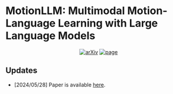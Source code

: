 # MotionLLM: Multimodal Motion-Language Learning with Large Language Models

<p align="center">
    <a href="https://arxiv.org/abs/2405.17013"><img alt='arXiv' src="https://img.shields.io/badge/arXiv-2405.17013-b31b1b.svg"></a>
    <a href="https://knoxzhao.github.io/MotionLLM/"><img alt='page' src="https://img.shields.io/badge/Project-Page-orange"></a>
  </p>

## Updates

- [2024/05/28] Paper is available [here](https://arxiv.org/abs/2405.17013).
